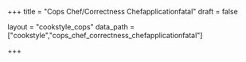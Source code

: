 +++
title = "Cops Chef/Correctness Chefapplicationfatal"
draft = false

layout = "cookstyle_cops"
data_path = ["cookstyle","cops_chef_correctness_chefapplicationfatal"]

+++

<!-- The content of this page is automatically generated from the
cops_chef_correctness_chefapplicationfatal.yml file in github.com/chef/cookstyle/docs-chef-io/data/cookstyle. -->

